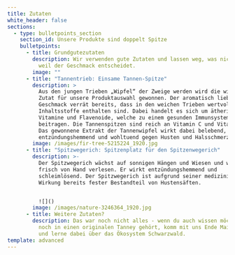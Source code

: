 ```yaml
---
title: Zutaten
white_header: false
sections:
  - type: bulletpoints_section
    section_id: Unsere Produkte sind doppelt Spitze
    bulletpoints:
      - title: Grundgutezutaten
        description: Wir verwenden gute Zutaten und lassen weg, was nicht hineingehört -
          weil der Geschmack entscheidet.
        image: ""
      - title: "Tannentrieb: Einsame Tannen-Spitze"
        description: >
          Aus den jungen Trieben „Wipfel“ der Zweige werden wird die wichtigste
          Zutat für unsere Produktauswahl gewonnen. Der aromatisch liebliche
          Geschmack verrät bereits, dass in den weichen Trieben wertvolle
          Inhaltsstoffe enthalten sind. Dabei handelt es sich um ätherische Öle,
          Vitamine und Flavenoide, welche zu einem gesunden Immunsystem
          beitragen. Die Tannenspitzen sind reich an Vitamin C und Vitamin A.
          Das gewonnene Extrakt der Tannenwipfel wirkt dabei belebend, sowie
          entzündungshemmend und wohltuend gegen Husten und Halsschmerzen. 
        image: /images/fir-tree-5215224_1920.jpg
      - title: "Spitzwegerich: Spitzenplatz für den Spitzenwegerich"
        description: >-
          Der Spitzwegerich wächst auf sonnigen Hängen und Wiesen und wird
          frisch von Hand verlesen. Er wirkt entzündungshemmend und
          schleimlösend. Der Spitzwegerich ist aufgrund seiner medizinischen
          Wirkung bereits fester Bestandteil von Hustensäften.


          ![]()
        image: /images/nature-3246364_1920.jpg
      - title: Weitere Zutaten?
        description: Das war noch nicht alles - wenn du auch wissen möchtest, was sonst
          noch in einen originalen Tanney gehört, komm mit uns Ende Mai ernten
          und lerne dabei über das Ökosystem Schwarzwald.
template: advanced
---
```

